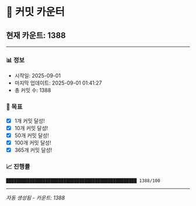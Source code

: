 # 🔢 커밋 카운터

## 현재 카운트: 1388

---

### 📊 정보
- 시작일: 2025-09-01
- 마지막 업데이트: 2025-09-01 01:41:27
- 총 커밋 수: 1388

### 🎯 목표
- [x] 1개 커밋 달성!
- [x] 10개 커밋 달성!
- [x] 50개 커밋 달성!
- [x] 100개 커밋 달성!
- [x] 365개 커밋 달성!

### 📈 진행률
```
██████████████████████████████████████████████████ 1388/100
```

---
*자동 생성됨 - 카운트: 1388*
